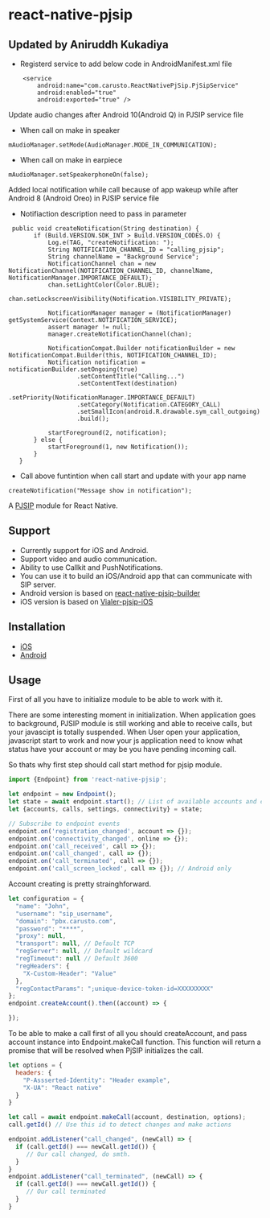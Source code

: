 # react-native-pjsip

## Updated by Aniruddh Kukadiya

 - Registerd service to add below code in AndroidManifest.xml file 

```
    <service
        android:name="com.carusto.ReactNativePjSip.PjSipService"
        android:enabled="true"
        android:exported="true" />
```

Update audio changes after Android 10(Android Q) in PJSIP service file

 - When call on make in speaker
```
mAudioManager.setMode(AudioManager.MODE_IN_COMMUNICATION);
```
 - When call on make in earpiece
 ```
 mAudioManager.setSpeakerphoneOn(false);
 ```
 
Added local notification while call because of app wakeup while after Android 8 (Android Oreo) in PJSIP service file
 
  - Notifiaction description need to pass in parameter
 
 ```
  public void createNotification(String destination) {
        if (Build.VERSION.SDK_INT > Build.VERSION_CODES.O) {
            Log.e(TAG, "createNotification: ");
            String NOTIFICATION_CHANNEL_ID = "calling_pjsip";
            String channelName = "Background Service";
            NotificationChannel chan = new NotificationChannel(NOTIFICATION_CHANNEL_ID, channelName, NotificationManager.IMPORTANCE_DEFAULT);
            chan.setLightColor(Color.BLUE);
            chan.setLockscreenVisibility(Notification.VISIBILITY_PRIVATE);

            NotificationManager manager = (NotificationManager) getSystemService(Context.NOTIFICATION_SERVICE);
            assert manager != null;
            manager.createNotificationChannel(chan);

            NotificationCompat.Builder notificationBuilder = new NotificationCompat.Builder(this, NOTIFICATION_CHANNEL_ID);
            Notification notification = notificationBuilder.setOngoing(true)
                    .setContentTitle("Calling...")
                    .setContentText(destination)
                    .setPriority(NotificationManager.IMPORTANCE_DEFAULT)
                    .setCategory(Notification.CATEGORY_CALL)
                    .setSmallIcon(android.R.drawable.sym_call_outgoing)
                    .build();

            startForeground(2, notification);
        } else {
            startForeground(1, new Notification());
        }
    }
 ```
 
  - Call above funtintion when call start and update with your app name

```
createNotification("Message show in notification");
```



A [PJSIP](http://www.pjsip.org/) module for React Native.

## Support

- Currently support for iOS and Android.
- Support video and audio communication.
- Ability to use Callkit and PushNotifications.
- You can use it to build an iOS/Android app that can communicate with SIP server.
- Android version is based on [react-native-pjsip-builder](https://github.com/datso/react-native-pjsip-builder)
- iOS version is based on [Vialer-pjsip-iOS](https://github.com/VoIPGRID/Vialer-pjsip-iOS)

## Installation

- [iOS](https://github.com/datso/react-native-pjsip/blob/master/docs/installation_ios.md)
- [Android](https://github.com/datso/react-native-pjsip/blob/master/docs/installation_android.md)

## Usage

First of all you have to initialize module to be able to work with it.

There are some interesting moment in initialization.
When application goes to background, PJSIP module is still working and able to receive calls, but your javascipt is totally suspended.
When User open your application, javascript start to work and now your js application need to know what status have your account or may be you have pending incoming call.

So thats why first step should call start method for pjsip module.

```javascript
import {Endpoint} from 'react-native-pjsip';

let endpoint = new Endpoint();
let state = await endpoint.start(); // List of available accounts and calls when RN context is started, could not be empty because Background service is working on Android
let {accounts, calls, settings, connectivity} = state;

// Subscribe to endpoint events
endpoint.on('registration_changed', account => {});
endpoint.on('connectivity_changed', online => {});
endpoint.on('call_received', call => {});
endpoint.on('call_changed', call => {});
endpoint.on('call_terminated', call => {});
endpoint.on('call_screen_locked', call => {}); // Android only
```

Account creating is pretty strainghforward.

```javascript
let configuration = {
  "name": "John",
  "username": "sip_username",
  "domain": "pbx.carusto.com",
  "password": "****",
  "proxy": null,
  "transport": null, // Default TCP
  "regServer": null, // Default wildcard
  "regTimeout": null // Default 3600
  "regHeaders": {
    "X-Custom-Header": "Value"
  },
  "regContactParams": ";unique-device-token-id=XXXXXXXXX"
};
endpoint.createAccount().then((account) => {

});

```

To be able to make a call first of all you should createAccount, and pass account instance into Endpoint.makeCall function.
This function will return a promise that will be resolved when PjSIP initializes the call.

```javascript
let options = {
  headers: {
    "P-Assserted-Identity": "Header example",
    "X-UA": "React native"
  }
}

let call = await endpoint.makeCall(account, destination, options);
call.getId() // Use this id to detect changes and make actions

endpoint.addListener("call_changed", (newCall) => {
  if (call.getId() === newCall.getId()) {
     // Our call changed, do smth.
  }
}
endpoint.addListener("call_terminated", (newCall) => {
  if (call.getId() === newCall.getId()) {
     // Our call terminated
  }
}
```


